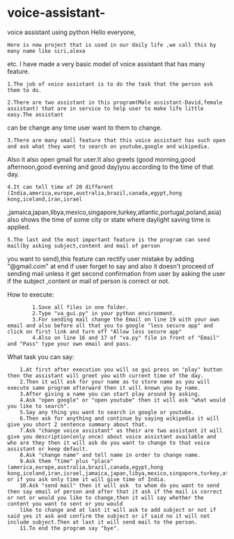 # voice-assistant-
voice assistant using python
Hello everyone,
	
	Here is new project that is used in our daily life ,we call this by many name like siri,alexa
etc. I have made a very basic model of voice assistant that has many feature.

	1.The job of voice assistant is to do the task that the person ask them to do.
	
	2.There are two assistant in this program(Male assistant-David,female assistant) that are in service to help user to make life little easy.The assistant 
can be change any time user want to them to change.
	
	3.There are many small feature that this voice assistant has such open and ask what they want to search on youtube,google and wikipedia.
Also it also open gmail for user.It also greets (good morning,good afternoon,good evening and good day)you according to the time of that day.
	
	4.It can tell time of 20 different (India,america,europe,australia,brazil,canada,egypt,hong kong,iceland,iran,israel
,jamaica,japan,libya,mexico,singapore,turkey,atlantic,portugal,poland,asia) also shows the time of some city or state where 
daylight saving time is applied.

	5.The last and the most important feature is the program can send mail(by asking subject,content and mail of person 
you want to send),this feature can rectify user mistake by adding "@gmail.com" at end if user forget to say and also it doesn't
proceed of sending mail unless it get second confirmation from user by asking the user if the subject ,content or mail of person is
correct or not.  


How to execute:
		
			1.Save all files in one folder.
			2.Type "va_gui.py" in your python environment.
			3.For sending mail change the Email on line 19 with your own email and also before all that you to google "less secure app" and click on first link and turn off "Allow less secure app"
			4.Also on line 16 and 17 of "va.py" file in front of "Email" and "Pass" type your own email and pass.

What task you can say:
		
		1.At first after execution you will se gui press on "play" button then the assistant will greet you with current time of the day.
		2.Then it will ask for your name as to store name as you will execute same program afterward then it will known you by name.
		3.After giving a name you can start play around by asking.
		4.Ask "open google" or "open youtube" then it will ask "what would you like to search".
		5.Say any thing you want to search in google or youtube.
		6.Then ask for anything and continue by saying wikipedia it will give you short 2 sentence summary about that.
		7.Ask "change voice assistant" as their are two assistant it will give you description(only once) about voice assistant available and who are they then it will ask do you want to change to that voice assistant or keep default.
		8.Ask "change name" and tell name in order to change name.
		9.Ask them "time" plus "place"(america,europe,australia,brazil,canada,egypt,hong kong,iceland,iran,israel,jamaica,japan,libya,mexico,singapore,turkey,atlantic,portugal,poland,asia) or if you ask only time it will give time of India.
		10.Ask "send mail" then it will ask  to whom do you want to send then say email of person and after that it ask if the mail is correct or not or would you like to change,then it will say whether the content you want to sent or you would 
		like to change and at last it will ask to add subject or not if said yes it ask and confirm the subject or if said no it will not include subject.Then at last it will send mail to the person.
		11.To end the program say "bye".

	
